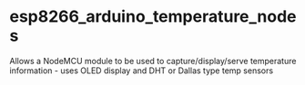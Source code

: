 # esp8266_arduino_temperature_nodes
Allows a NodeMCU module to be used to capture/display/serve temperature information - uses OLED display and DHT or Dallas type temp sensors
